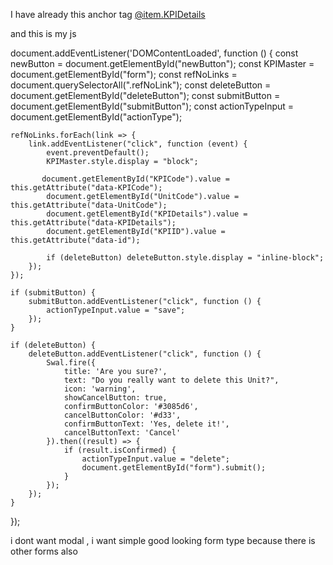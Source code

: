 I have already this anchor tag 
   <a href="#"
   class="refNoLink"
   data-id="@item.ID"
   data-KPICode="@item.KPICode"
   data-UnitCode="@item.UnitCode"
   data-KPIDetails="@item.KPIDetails"
   data-PeriodicityID="@item.PeriodicityID"
   data-PeriodicityName="@item.PeriodicityName"
   data-bs-toggle="modal"
        data-bs-target="#periodicityModal">
   @item.KPIDetails
</a>

and this is my js 

document.addEventListener('DOMContentLoaded', function () {
    const newButton = document.getElementById("newButton");
    const KPIMaster = document.getElementById("form");
    const refNoLinks = document.querySelectorAll(".refNoLink");
    const deleteButton = document.getElementById("deleteButton");
    const submitButton = document.getElementById("submitButton");
    const actionTypeInput = document.getElementById("actionType");

    refNoLinks.forEach(link => {
        link.addEventListener("click", function (event) {
            event.preventDefault();
            KPIMaster.style.display = "block";

           document.getElementById("KPICode").value = this.getAttribute("data-KPICode");  
            document.getElementById("UnitCode").value = this.getAttribute("data-UnitCode"); 
            document.getElementById("KPIDetails").value = this.getAttribute("data-KPIDetails");
            document.getElementById("KPIID").value = this.getAttribute("data-id");

            if (deleteButton) deleteButton.style.display = "inline-block";
        });
    });

    if (submitButton) {
        submitButton.addEventListener("click", function () {
            actionTypeInput.value = "save";
        });
    }

    if (deleteButton) {
        deleteButton.addEventListener("click", function () {
            Swal.fire({
                title: 'Are you sure?',
                text: "Do you really want to delete this Unit?",
                icon: 'warning',
                showCancelButton: true,
                confirmButtonColor: '#3085d6',
                cancelButtonColor: '#d33',
                confirmButtonText: 'Yes, delete it!',
                cancelButtonText: 'Cancel'
            }).then((result) => {
                if (result.isConfirmed) {
                    actionTypeInput.value = "delete";
                    document.getElementById("form").submit();
                }
            });
        });
    }

});


i dont want modal , i want simple good looking form type because there is other forms also 
